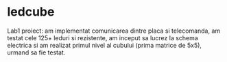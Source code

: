 # ledcube
Lab1 proiect: am implementat comunicarea dintre placa si telecomanda, am testat cele 125+ leduri si rezistente, am inceput sa lucrez la schema electrica si am realizat primul nivel al cubului (prima matrice de 5x5), urmand sa fie testat.
